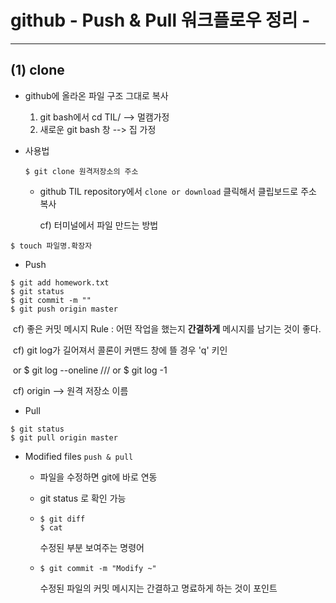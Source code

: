 # github - **Push & Pull 워크플로우 정리** -

---

## (1) clone 

- github에 올라온 파일 구조 그대로 복사
  1. git bash에서 cd TIL/ --> 멀캠가정
  2. 새로운 git bash 창  --> 집 가정

- 사용법

  ```
  $ git clone 원격저장소의 주소
  ```

  

  - github TIL repository에서 `clone or download` 클릭해서 클립보드로 주소 복사

    cf) 터미널에서 파일 만드는 방법 

```
$ touch 파일명.확장자
```

- Push

```
$ git add homework.txt
$ git status
$ git commit -m ""
$ git push origin master
```

​		cf) 좋은 커밋 메시지 Rule : 어떤 작업을 했는지 **간결하게** 메시지를 남기는 것이 좋다.

​		cf) git log가 길어져서 콜론이 커맨드 창에 뜰 경우 'q' 키인

​				or     $ git log --oneline  ///    or     $ git log -1

​		cf) origin --> 원격 저장소 이름

- Pull

```
$ git status
$ git pull origin master
```

- Modified files `push & pull`
  - 파일을 수정하면 git에 바로 연동

  - git status 로 확인 가능

  - ```
    $ git diff
    $ cat
    ```

    수정된 부분 보여주는 명령어

  - ```
    $ git commit -m "Modify ~"
    ```

    수정된 파일의 커밋 메시지는 간결하고 명료하게 하는 것이 포인트